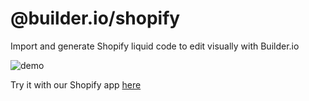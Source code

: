 # @builder.io/shopify

Import and generate Shopify liquid code to edit visually with Builder.io

![demo](https://i.imgur.com/Hg7cxaM.gif)

Try it with our Shopify app [here](https://apps.shopify.com/builder-2)
